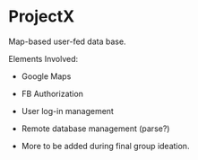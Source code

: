 # ProjectX

Map-based user-fed data base.

Elements Involved:
- Google Maps 
- FB Authorization
- User log-in management
- Remote database management (parse?)

- More to be added during final group ideation.

